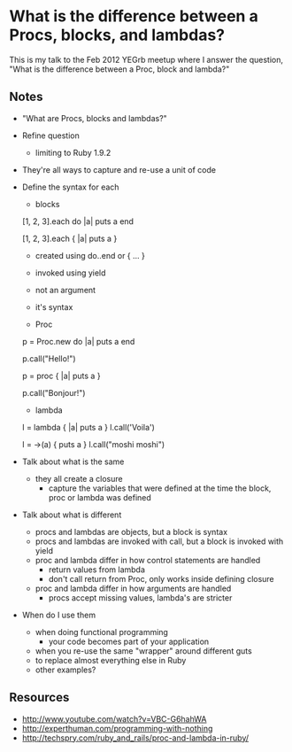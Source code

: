 # What is the difference between a Procs, blocks, and lambdas?

This is my talk to the Feb 2012 YEGrb meetup where I answer the question, "What is the difference between a Proc, block and lambda?"

## Notes

 * "What are Procs, blocks and lambdas?"
 * Refine question
   - limiting to Ruby 1.9.2
 * They're all ways to capture and re-use a unit of code
 * Define the syntax for each
   * blocks

    [1, 2, 3].each do |a|
      puts a
    end
    
    [1, 2, 3].each { |a| puts a }

     * created using do..end or { ... }
     * invoked using yield
     * not an argument
     * it's syntax
     
   * Proc

    p = Proc.new do |a|
      puts a
    end
    
    p.call("Hello!")
    
    p = proc { |a| puts a }
    
    p.call("Bonjour!")
    
   * lambda

    l = lambda { |a| puts a }
    l.call('Voila')
    
    l = ->(a) { puts a }
    l.call("moshi moshi")
    
 * Talk about what is the same
   * they all create a closure
     - capture the variables that were defined at the time the block, proc or lambda was defined

 * Talk about what is different
   - procs and lambdas are objects, but a block is syntax
   - procs and lambdas are invoked with call, but a block is invoked with yield
   - proc and lambda differ in how control statements are handled
     * return values from lambda
     * don't call return from Proc, only works inside defining closure
   - proc and lambda differ in how arguments are handled
     * procs accept missing values, lambda's are stricter

 * When do I use them
   - when doing functional programming
     - your code becomes part of your application
   - when you re-use the same "wrapper" around different guts
   - to replace almost everything else in Ruby
   - other examples?

## Resources

 * http://www.youtube.com/watch?v=VBC-G6hahWA
 * http://experthuman.com/programming-with-nothing
 * http://techspry.com/ruby_and_rails/proc-and-lambda-in-ruby/